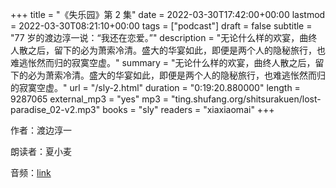 +++
title = "《失乐园》第 2 集"
date = 2022-03-30T17:42:00+00:00
lastmod = 2022-03-30T08:21:10+00:00
tags = ["podcast"]
draft = false
subtitle = "77 岁的渡边淳一说：“我还在恋爱。”"
description = "无论什么样的欢宴，曲终人散之后，留下的必为萧索冷清。盛大的华宴如此，即便是两个人的隐秘旅行，也难逃怅然而归的寂寞空虚。"
summary = "无论什么样的欢宴，曲终人散之后，留下的必为萧索冷清。盛大的华宴如此，即便是两个人的隐秘旅行，也难逃怅然而归的寂寞空虚。"
url = "/sly-2.html"
duration = "0:19:20.880000"
length = 9287065
external_mp3 = "yes"
mp3 = "ting.shufang.org/shitsurakuen/lost-paradise_02-v2.mp3"
books = "sly"
readers = "xiaxiaomai"
+++

作者：渡边淳一

朗读者：夏小麦

音频：[link](https://ting.shufang.org/shitsurakuen/lost-paradise_02-v2.mp3)